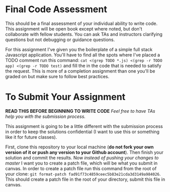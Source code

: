 # Final Code Assessment

This should be a final assessment of your individual ability to write code. 
This assignment will be open book except where noted, but don't collaborate with
fellow students. You can ask TAs and instructors clarifying questions but not debugging or guidance
questions.

For this assignment I've given you the boilerplate of a simple full stack
Javascript application. You'll have to find all the spots where I've placed a
TODO comment run this command: `cat <(grep TODO *.js) <(grep -r TODO app) <(grep -r TODO test)` 
and fill the in the code that is needed to satisfy the request. This is more of 
a completion assignment than one you'll be graded on but make sure to follow 
best practices.

# To Submit Your Assignment
**READ THIS BEFORE BEGINNING TO WRITE CODE**
*Feel free to have TAs help you with the submission process.*

This assignment is going to be a little different with the submission process
in order to keep the solutions confidential (I want to use this or something
like it for future classes).

First, clone this repository to your local machine (**do not fork your own version of it or push any version to your Github account**).
Then finish your solution and commit the results. Now *instead of pushing your
changes to master* I want you to create a patch file, which will be what you
submit in canvas. In order to create a patch file run this command from the root
of your clone: `git format-patch fad91f73c4859ceec5b83e21cda3d3149a984026`. 
This should create a patch file in the root of your directory, submit this file 
in canvas.
